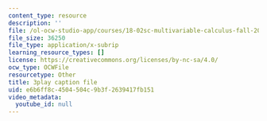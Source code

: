 ```yaml
---
content_type: resource
description: ''
file: /ol-ocw-studio-app/courses/18-02sc-multivariable-calculus-fall-2010/e6b6ff8c4504504c9b3f2639417fb151_sy7dx_qzQak.vtt
file_size: 36250
file_type: application/x-subrip
learning_resource_types: []
license: https://creativecommons.org/licenses/by-nc-sa/4.0/
ocw_type: OCWFile
resourcetype: Other
title: 3play caption file
uid: e6b6ff8c-4504-504c-9b3f-2639417fb151
video_metadata:
  youtube_id: null
---
```

